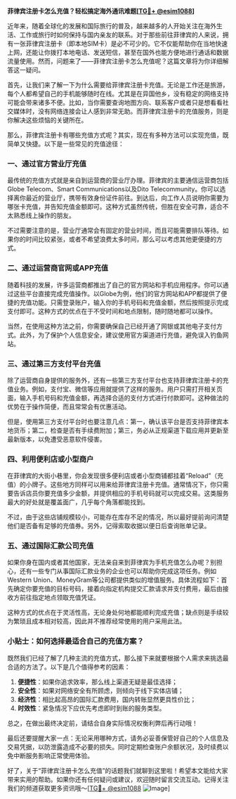 **菲律宾注册卡怎么充值？轻松搞定海外通讯难题[[TG💪+ @esim1088](https://t.me/s/esim1088)]**

近年来，随着全球化的发展和国际旅行的普及，越来越多的人开始关注在海外生活、工作或旅行时如何保持与国内亲友的联系。对于那些前往菲律宾的人来说，拥有一张菲律宾注册卡（即本地SIM卡）是必不可少的。它不仅能帮助你在当地快速上网，还能让你拨打本地电话、发送短信，甚至在国外也能方便地进行通话和数据流量使用。然而，问题来了——菲律宾注册卡怎么充值呢？这篇文章将为你详细解答这一疑问。

首先，让我们来了解一下为什么需要给菲律宾注册卡充值。无论是工作还是旅游，每个人都希望自己的手机能够随时在线。尤其是在异国他乡，没有稳定的网络支持可能会带来诸多不便。比如，当你需要查询地图方向、联系客户或者只是想看看社交媒体时，没有网络连接会让人感到非常无助。而菲律宾注册卡的充值服务，则是你解决这些烦恼的关键所在。

那么，菲律宾注册卡有哪些充值方式呢？其实，现在有多种方法可以实现充值，既简单又快捷。以下是一些常见的充值途径：

### 一、通过官方营业厅充值

最传统的充值方式就是亲自到运营商的营业厅办理。菲律宾的主要通信运营商包括Globe Telecom、Smart Communications以及Dito Telecommunity。你可以选择离你最近的营业厅，携带有效身份证件前往。到达后，向工作人员说明你需要为哪张卡充值，并告知充值金额即可。这种方式虽然传统，但胜在安全可靠，适合不太熟悉线上操作的朋友。

不过需要注意的是，营业厅通常会有固定的营业时间，而且可能需要排队等待。如果你的时间比较紧张，或者不希望浪费太多时间，那么可以考虑其他更便捷的方式。

### 二、通过运营商官网或APP充值

随着科技的发展，许多运营商都推出了自己的官方网站和手机应用程序。你可以通过这些平台直接完成充值操作。以Globe为例，他们的官方网站和APP都提供了便捷的充值功能。只需登录账户，输入你的手机号码和充值金额，然后按照提示完成支付即可。这种方式的优点在于不受时间和地点限制，随时随地都可以操作。

当然，在使用这种方法之前，你需要确保自己已经开通了网银或其他电子支付方式。此外，为了保护个人信息安全，建议使用官方渠道进行充值，避免误入钓鱼网站。

### 三、通过第三方支付平台充值

除了运营商自身提供的服务外，还有一些第三方支付平台也支持菲律宾注册卡的充值业务。例如，支付宝、微信等应用就提供了这样的服务。用户只需打开相关页面，输入手机号码和充值金额，再选择合适的支付方式进行付款即可。这种做法的优势在于操作简便，而且常常会有优惠活动。

但是，使用第三方支付平台时也要注意几点：第一，确认该平台是否支持菲律宾本地货币；第二，检查是否有手续费附加；第三，务必从正规渠道下载应用并更新至最新版本，以免遭受恶意软件侵害。

### 四、利用便利店或小型商户

在菲律宾的大街小巷里，你会发现很多便利店或者小型商铺都挂着“Reload”（充值）的小牌子。这些地方同样可以用来给菲律宾注册卡充值。通常情况下，你只需要告诉店员你要充值多少金额，并提供相应的手机号码就可以完成交易。这类服务最大的好处就是覆盖面广，几乎每个角落都能找到。

不过，由于这些店铺规模较小，可能存在库存不足的情况，所以最好提前询问清楚他们是否备有足够的充值券。另外，记得索取收据以便日后查询账单记录。

### 五、通过国际汇款公司充值

如果你身在国内或者其他国家，无法亲自来到菲律宾为手机充值怎么办呢？别担心，还有一些专门从事国际汇款业务的企业也可以帮助你完成这项任务。例如Western Union、MoneyGram等公司都提供类似的增值服务。具体流程如下：首先确定你要充值的目标号码，接着向指定机构提交汇款请求并支付费用，最后由接收方前往指定地点领取充值凭证。

这种方式的优点在于灵活性高，无论身处何地都能顺利完成充值；缺点则是手续较为繁琐且成本相对较高，因此并不推荐经常使用的用户采用此法。

### 小贴士：如何选择最适合自己的充值方案？

既然我们已经了解了几种主流的充值方式，那么接下来就要根据个人需求来挑选最合适的方法了。以下是几个值得参考的因素：

1. **便捷性**：如果你追求效率，那么线上渠道无疑是最佳选择；
2. **安全性**：如果对网络安全有所顾虑，则倾向于线下实体店铺；
3. **经济性**：相比起高昂的国际汇款费用，国内转账显然更具性价比；
4. **时效性**：紧急情况下应优先考虑即时到账的服务类型。

总之，在做出最终决定前，请结合自身实际情况权衡利弊后再行动哦！

最后还要提醒大家一点：无论采用哪种方式，请务必妥善保管好自己的个人信息及交易凭据，以防泄露造成不必要的损失。同时定期检查账户余额状况，及时续费以免中断服务影响正常使用体验。

好了，关于“菲律宾注册卡怎么充值”的话题我们就聊到这里啦！希望本文能给大家带来实用的帮助。如果你还有任何疑问或建议，欢迎随时留言交流互动。记得关注我们的频道获取更多资讯哦～[[TG💪+ @esim1088](https://t.me/s/esim1088) ![Image](https://i.postimg.cc/4NQfJmqS/Snipaste-2025-05-13-00-14-12.png)]
